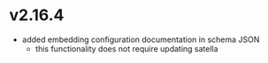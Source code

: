 # v2.16.4

* added embedding configuration documentation in schema JSON
    * this functionality does not require updating satella
